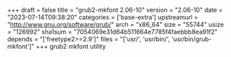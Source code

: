 +++
draft = false
title = "grub2-mkfont 2.06-10"
version = "2.06-10"
date = "2023-07-14T09:38:20"
categories = ['base-extra']
upstreamurl = "http://www.gnu.org/software/grub/"
arch = "x86_64"
size = "55744"
usize = "126992"
sha1sum = "7054069e31d64b511664e7785f4faebbb8ea91f2"
depends = "['freetype2>=2.9']"
files = "['usr/', 'usr/bin/', 'usr/bin/grub-mkfont']"
+++
grub2 mkfont utility